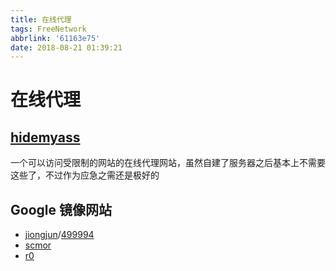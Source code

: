 ```yaml
---
title: 在线代理
tags: FreeNetwork
abbrlink: '61163e75'
date: 2018-08-21 01:39:21
---
```


# 在线代理

## [hidemyass](https://proxy.hidemyass.com/proxy)

一个可以访问受限制的网站的在线代理网站，虽然自建了服务器之后基本上不需要这些了，不过作为应急之需还是极好的

## Google 镜像网站

- [jiongjun](https://google1.jiongjun.cc/)/[499994](https://vvpn.499994.xyz/googlebak.html)
- [scmor](http://ac.scmor.com/)
- [r0](https://r0.ru/)
